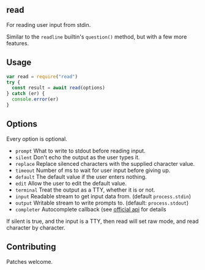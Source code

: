 ## read

For reading user input from stdin.

Similar to the `readline` builtin's `question()` method, but with a
few more features.

## Usage

```javascript
var read = require("read")
try {
  const result = await read(options)
} catch (er) {
  console.error(er)
}
```

## Options

Every option is optional.

* `prompt` What to write to stdout before reading input.
* `silent` Don't echo the output as the user types it.
* `replace` Replace silenced characters with the supplied character value.
* `timeout` Number of ms to wait for user input before giving up.
* `default` The default value if the user enters nothing.
* `edit` Allow the user to edit the default value.
* `terminal` Treat the output as a TTY, whether it is or not.
* `input` Readable stream to get input data from. (default `process.stdin`)
* `output` Writable stream to write prompts to. (default: `process.stdout`)
* `completer` Autocomplete callback (see [official api](https://nodejs.org/api/readline.html#readline_readline_createinterface_options) for details

If silent is true, and the input is a TTY, then read will set raw
mode, and read character by character.

## Contributing

Patches welcome.
